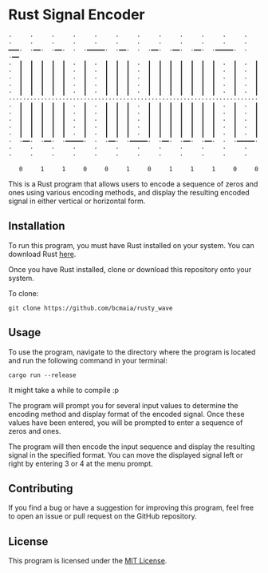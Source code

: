 # Rust Signal Encoder

```
·     ·     ·     ·     ·     ·     ·     ·     ·     ·     ·     ·       
·     ·     ·     ·     ·     ·     ·     ·     ·     ·     ·     ·       
━━━·  ·━━·  ·━━·  ·  ·━━━━━·  ·━━·  ·  ·━━·  ·━━·  ·━━·  ·━━━━━·  ·  ·━━  
·  ┃  ┃  ┃  ┃  ┃  ·  ┃  ·  ┃  ┃  ┃  ·  ┃  ┃  ┃  ┃  ┃  ┃  ┃  ·  ┃  ·  ┃    
·  ┃  ┃  ┃  ┃  ┃  ·  ┃  ·  ┃  ┃  ┃  ·  ┃  ┃  ┃  ┃  ┃  ┃  ┃  ·  ┃  ·  ┃  
·  ┃  ┃  ┃  ┃  ┃  ·  ┃  ·  ┃  ┃  ┃  ·  ┃  ┃  ┃  ┃  ┃  ┃  ┃  ·  ┃  ·  ┃   
·  ┃  ┃  ┃  ┃  ┃  ·  ┃  ·  ┃  ┃  ┃  ·  ┃  ┃  ┃  ┃  ┃  ┃  ┃  ·  ┃  ·  ┃  
·  ┃  ┃  ┃  ┃  ┃  ·  ┃  ·  ┃  ┃  ┃  ·  ┃  ┃  ┃  ┃  ┃  ┃  ┃  ·  ┃  ·  ┃  
········································································  
·  ┃  ┃  ┃  ┃  ┃  ·  ┃  ·  ┃  ┃  ┃  ·  ┃  ┃  ┃  ┃  ┃  ┃  ┃  ·  ┃  ·  ┃  
·  ┃  ┃  ┃  ┃  ┃  ·  ┃  ·  ┃  ┃  ┃  ·  ┃  ┃  ┃  ┃  ┃  ┃  ┃  ·  ┃  ·  ┃  
·  ┃  ┃  ┃  ┃  ┃  ·  ┃  ·  ┃  ┃  ┃  ·  ┃  ┃  ┃  ┃  ┃  ┃  ┃  ·  ┃  ·  ┃  
·  ┃  ┃  ┃  ┃  ┃  ·  ┃  ·  ┃  ┃  ┃  ·  ┃  ┃  ┃  ┃  ┃  ┃  ┃  ·  ┃  ·  ┃  
·  ┃  ┃  ┃  ┃  ┃  ·  ┃  ·  ┃  ┃  ┃  ·  ┃  ┃  ┃  ┃  ┃  ┃  ┃  ·  ┃  ·  ┃  
·  ·━━·  ·━━·  ·━━━━━·  ·  ·━━·  ·━━━━━·  ·━━·  ·━━·  ·━━·  ·  ·━━━━━·  
·     ·     ·     ·     ·     ·     ·     ·     ·     ·     ·     ·     
·     ·     ·     ·     ·     ·     ·     ·     ·     ·     ·     ·     
  
   0     1     1     0     0     1     0     1     1     1     0     0   
```
  
This is a Rust program that allows users to encode a sequence of zeros and ones using 
various encoding methods, and display the resulting encoded signal in either vertical 
or horizontal form.


## Installation

To run this program, you must have Rust installed on your system. You can download Rust [here](https://www.rust-lang.org/tools/install).

Once you have Rust installed, clone or download this repository onto your system.

To clone:

    git clone https://github.com/bcmaia/rusty_wave

## Usage

To use the program, navigate to the directory where the program is located and run the following command in your terminal:

    cargo run --release

It might take a while to compile :p

The program will prompt you for several input values to determine the encoding method and display format of the encoded signal. Once these values have been entered, you will be prompted to enter a sequence of zeros and ones.

The program will then encode the input sequence and display the resulting signal in the specified format. You can move the displayed signal left or right by entering 3 or 4 at the menu prompt.

## Contributing

If you find a bug or have a suggestion for improving this program, feel free to open an issue or pull request on the GitHub repository.

## License

This program is licensed under the [MIT License](https://opensource.org/licenses/MIT).
